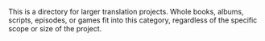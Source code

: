 This is a directory for larger translation projects. Whole books, albums, scripts, episodes, or games fit into this category, regardless of the specific scope or size of the project.

